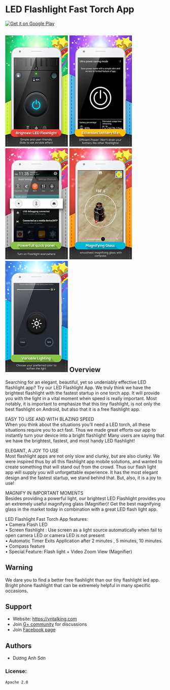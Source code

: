 # LED Flashlight Fast Torch App
  
[<img alt="Get it on Google Play" height="80" src="https://play.google.com/intl/en_us/badges/images/generic/en_badge_web_generic.png">](https://play.google.com/store/apps/details?id=com.smobileteam.flashlight)

![](screenshots/1.png?raw=true) ![](screenshots/2.png?raw=true) ![](screenshots/3.png?raw=true) ![](screenshots/4.png?raw=true) ![](screenshots/5.png?raw=true)
Overview
---
Searching for an elegant, beautiful, yet so undeniably effective LED flashlight app? Try our LED Flashlight App. We truly think we have the brightest flashlight with the fastest startup in one torch app. It will provide you with the light in a vital moment when speed is really important. Most notably, it is important to emphasize that this tiny flashlight, is not only the best flashlight on Android, but also that it is a free flashlight app.

EASY TO USE AND WITH BLAZING SPEED<br>
When you think about the situations you’ll need a LED torch, all these situations require you to act fast. Thus we made great efforts our app to instantly turn your device into a bright flashlight! Many users are saying that we have the brightest, fastest, and most handy LED flashlight!

ELEGANT, A JOY TO USE<br>
Most flashlight apps are not only slow and clunky, but are also clunky. We were inspired thus by all this flashlight app mobile solutions, and wanted to create something that will stand out from the crowd. Thus our flash light app will supply you will unforgettable experience. It has the most elegant design and the fastest startup, we stand behind that. But, also, it is a joy to use!

MAGNIFY IN IMPORTANT MOMENTS<br>
Besides providing a powerful light, our brightest LED Flashlight provides you an extremely useful magnifying glass (Magnifier)! Get the best magnifying glass in the market today in combination with a great LED flash light app.

LED Flashlight Fast Torch App features:<br>
• Camera Flash LED<br>
• Screen flashlight : Use screen as a light source automatically when fail to open camera LED or camera LED is not present<br>
• Automatic Timer Exits Application after 2 minutes , 5 minutes, 10 minutes.<br>
• Compass feature<br>
• Special Feature: Flash light + Video Zoom View (Magnifier)<br>

Warning
---

We dare you to find a better free flashlight than our tiny flashlight led app.
Bright phone flashlight that can be extremely helpful in many specific occasions.


Support
---
 - Website: https://vntalking.com
 - Join [G+ community](https://plus.google.com/u/0/108422452411886458934) for discussions
 - Join [Facebook page](https://www.facebook.com/vntalking/)


Authors
---
- Dương Anh Sơn

### License: 

    Apache 2.0

